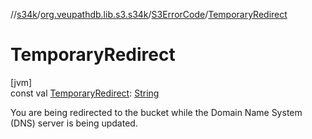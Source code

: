 //[s34k](../../../index.md)/[org.veupathdb.lib.s3.s34k](../index.md)/[S3ErrorCode](index.md)/[TemporaryRedirect](-temporary-redirect.md)

# TemporaryRedirect

[jvm]\
const val [TemporaryRedirect](-temporary-redirect.md): [String](https://kotlinlang.org/api/latest/jvm/stdlib/kotlin/-string/index.html)

You are being redirected to the bucket while the Domain Name System (DNS) server is being updated.
